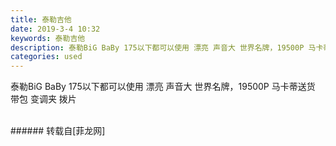 ```yaml
---
title: 泰勒吉他
date: 2019-3-4 10:32
keywords: 泰勒吉他
description: 泰勒BiG BaBy 175以下都可以使用 漂亮 声音大 世界名牌，19500P 马卡蒂送货 带包 变调夹 拨片 
categories: used
---
```

<td class="t_f" id="postmessage_3152337">

泰勒BiG BaBy 175以下都可以使用 漂亮 声音大 世界名牌，19500P 马卡蒂送货 带包 变调夹 拨片 <br/>
<img alt="" border="0" class="zoom" data-cf-modified-b12833c1e4351c5e5f53ea6c-="" file="http://www.flw.ph/data/appbyme/upload/image/201903/04/JdNfF7NGSQbC.jpg" id="aimg_IVg75" lazyloadthumb="1" onclick="" onmouseover="" src="http://www.flw.ph/data/appbyme/upload/image/201903/04/JdNfF7NGSQbC.jpg"/><br/>
<br/>
</td>
###### 转载自[菲龙网]